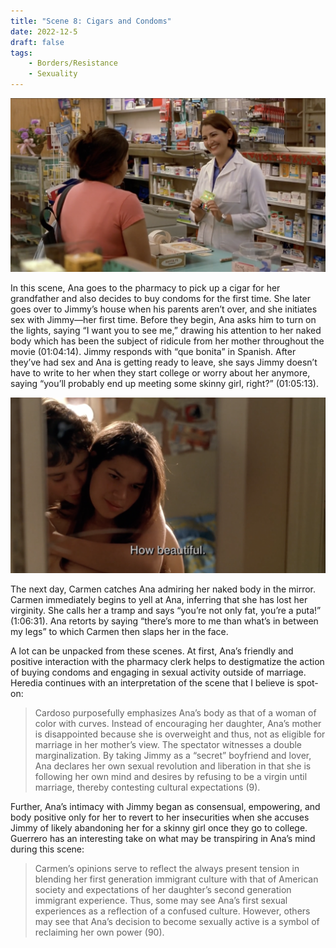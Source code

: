 ```yaml
---
title: "Scene 8: Cigars and Condoms"
date: 2022-12-5
draft: false
tags:
    - Borders/Resistance
    - Sexuality
---
```


![Example image](/imgs/scene8_1.png)

In this scene, Ana goes to the pharmacy to pick up a cigar for her grandfather and also decides to buy condoms for the first time. She later goes over to Jimmy’s house when his parents aren’t over, and she initiates sex with Jimmy—her first time. Before they begin, Ana asks him to turn on the lights, saying “I want you to see me,” drawing his attention to her naked body which has been the subject of ridicule from her mother throughout the movie (01:04:14). Jimmy responds with “que bonita” in Spanish. After they’ve had sex and Ana is getting ready to leave, she says Jimmy doesn’t have to write to her when they start college or worry about her anymore, saying “you’ll probably end up meeting some skinny girl, right?” (01:05:13). 

![Example image](/imgs/scene8_2.png)

The next day, Carmen catches Ana admiring her naked body in the mirror. Carmen immediately begins to yell at Ana, inferring that she has lost her virginity. She calls her a tramp and says “you’re not only fat, you’re a puta!” (1:06:31). Ana retorts by saying “there’s more to me than what’s in between my legs” to which Carmen then slaps her in the face. 

A lot can be unpacked from these scenes. At first, Ana’s friendly and positive interaction with the pharmacy clerk helps to destigmatize the action of buying condoms and engaging in sexual activity outside of marriage. Heredia continues with an interpretation of the scene that I believe is spot-on:

> Cardoso purposefully emphasizes Ana’s body as that of a woman of color with curves. Instead of encouraging her daughter, Ana’s mother is disappointed because she is overweight and thus, not as eligible for marriage in her mother’s view. The spectator witnesses a double marginalization. By taking Jimmy as a “secret” boyfriend and lover, Ana declares her own sexual revolution and liberation in that she is following her own mind and desires by refusing to be a virgin until marriage, thereby contesting cultural expectations (9). 

Further, Ana’s intimacy with Jimmy began as consensual, empowering, and body positive only for her to revert to her insecurities when she accuses Jimmy of likely abandoning her for a skinny girl once they go to college. Guerrero has an interesting take on what may be transpiring in Ana’s mind during this scene: 

> Carmen’s  opinions  serve  to reflect the always present tension in blending her first generation immigrant culture with that of American society and expectations of her daughter’s second generation immigrant experience. Thus, some may see Ana’s first sexual experiences as a reflection of a confused culture. However, others may see that Ana’s decision to become sexually active is a symbol of reclaiming her own power (90). 


